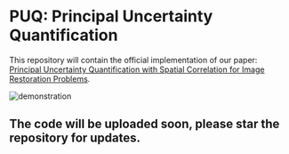 # PUQ: Principal Uncertainty Quantification

This repository will contain the official implementation of our paper: [Principal Uncertainty Quantification with Spatial
Correlation for Image Restoration Problems](https://arxiv.org/abs/2305.10124).

![demonstration](images/demo.gif)

## The code will be uploaded soon, please star the repository for updates.

